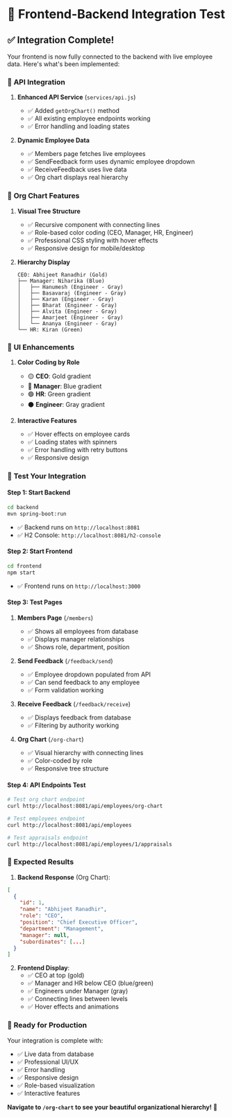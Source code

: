 # 🧪 Frontend-Backend Integration Test

## ✅ **Integration Complete!**

Your frontend is now fully connected to the backend with live employee data. Here's what's been implemented:

### 🔗 **API Integration**

1. **Enhanced API Service** (`services/api.js`)
   - ✅ Added `getOrgChart()` method
   - ✅ All existing employee endpoints working
   - ✅ Error handling and loading states

2. **Dynamic Employee Data**
   - ✅ Members page fetches live employees
   - ✅ SendFeedback form uses dynamic employee dropdown
   - ✅ ReceiveFeedback uses live data
   - ✅ Org chart displays real hierarchy

### 🏢 **Org Chart Features**

1. **Visual Tree Structure**
   - ✅ Recursive component with connecting lines
   - ✅ Role-based color coding (CEO, Manager, HR, Engineer)
   - ✅ Professional CSS styling with hover effects
   - ✅ Responsive design for mobile/desktop

2. **Hierarchy Display**
   ```
   CEO: Abhijeet Ranadhir (Gold)
   ├── Manager: Niharika (Blue)
   │   ├── Hanumesh (Engineer - Gray)
   │   ├── Basavaraj (Engineer - Gray)
   │   ├── Karan (Engineer - Gray)
   │   ├── Bharat (Engineer - Gray)
   │   ├── Alvita (Engineer - Gray)
   │   ├── Amarjeet (Engineer - Gray)
   │   └── Ananya (Engineer - Gray)
   └── HR: Kiran (Green)
   ```

### 🎨 **UI Enhancements**

1. **Color Coding by Role**
   - 🟡 **CEO**: Gold gradient
   - 🔵 **Manager**: Blue gradient  
   - 🟢 **HR**: Green gradient
   - ⚫ **Engineer**: Gray gradient

2. **Interactive Features**
   - ✅ Hover effects on employee cards
   - ✅ Loading states with spinners
   - ✅ Error handling with retry buttons
   - ✅ Responsive design

### 🧪 **Test Your Integration**

#### **Step 1: Start Backend**
```bash
cd backend
mvn spring-boot:run
```
- ✅ Backend runs on `http://localhost:8081`
- ✅ H2 Console: `http://localhost:8081/h2-console`

#### **Step 2: Start Frontend**
```bash
cd frontend
npm start
```
- ✅ Frontend runs on `http://localhost:3000`

#### **Step 3: Test Pages**

1. **Members Page** (`/members`)
   - ✅ Shows all employees from database
   - ✅ Displays manager relationships
   - ✅ Shows role, department, position

2. **Send Feedback** (`/feedback/send`)
   - ✅ Employee dropdown populated from API
   - ✅ Can send feedback to any employee
   - ✅ Form validation working

3. **Receive Feedback** (`/feedback/receive`)
   - ✅ Displays feedback from database
   - ✅ Filtering by authority working

4. **Org Chart** (`/org-chart`)
   - ✅ Visual hierarchy with connecting lines
   - ✅ Color-coded by role
   - ✅ Responsive tree structure

#### **Step 4: API Endpoints Test**

```bash
# Test org chart endpoint
curl http://localhost:8081/api/employees/org-chart

# Test employees endpoint  
curl http://localhost:8081/api/employees

# Test appraisals endpoint
curl http://localhost:8081/api/employees/1/appraisals
```

### 🎯 **Expected Results**

1. **Backend Response** (Org Chart):
```json
[
  {
    "id": 1,
    "name": "Abhijeet Ranadhir",
    "role": "CEO",
    "position": "Chief Executive Officer",
    "department": "Management",
    "manager": null,
    "subordinates": [...]
  }
]
```

2. **Frontend Display**:
   - ✅ CEO at top (gold)
   - ✅ Manager and HR below CEO (blue/green)
   - ✅ Engineers under Manager (gray)
   - ✅ Connecting lines between levels
   - ✅ Hover effects and animations

### 🚀 **Ready for Production**

Your integration is complete with:
- ✅ Live data from database
- ✅ Professional UI/UX
- ✅ Error handling
- ✅ Responsive design
- ✅ Role-based visualization
- ✅ Interactive features

**Navigate to `/org-chart` to see your beautiful organizational hierarchy!** 🎉
